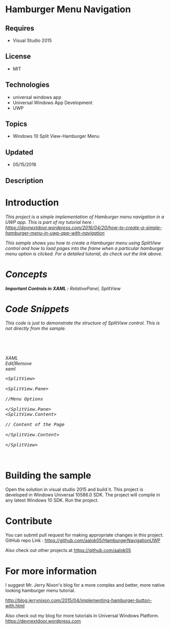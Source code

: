 # Hamburger Menu Navigation
## Requires
- Visual Studio 2015
## License
- MIT
## Technologies
- universal windows app
- Universal Windows App Development
- UWP
## Topics
- Windows 10 Split View-Hamburger Menu
## Updated
- 05/15/2016
## Description

<h1>Introduction</h1>
<p><em><span class="repository-meta-content"><span>This project is a simple implementation of Hamburger menu navigation in a UWP app. This is part of my tutorial here :
<a href="https://devnextdoor.wordpress.com/2016/04/20/how-to-create-a-simple-hamburger-menu-in-uwp-app-with-navigation/">
https://devnextdoor.wordpress.com/2016/04/20/how-to-create-a-simple-hamburger-menu-in-uwp-app-with-navigation</a></span></span></em></p>
<p><em><span class="repository-meta-content"><span>This sample shows you how to create a Hamburger menu using SplitView control and how to load pages into the frame when a particular hamburger menu option is clicked. For a detailed tutorial, do check out
 the link above.</span></span></em></p>
<h1><em><span class="repository-meta-content"><span><strong>Concepts</strong></span></span></em></h1>
<p><em><span class="repository-meta-content"><span><strong>Important Controls in XAML :</strong> RelativePanel, SplitView</span></span></em></p>
<h1><em><span class="repository-meta-content"><span>Code Snippets</span></span></em></h1>
<p><em><span class="repository-meta-content"><span>This code is just to demonstrate the structure of SplitView control. This is not directly from the sample.</span></span></em></p>
<p><em><span class="repository-meta-content"><span>&nbsp;</span></span></em></p>
<p><em>&nbsp;</em></p>
<div class="scriptcode"><em>
<div class="pluginEditHolder" pluginCommand="mceScriptCode">
<div class="title"><span>XAML</span></div>
<div class="pluginLinkHolder"><span class="pluginEditHolderLink">Edit</span>|<span class="pluginRemoveHolderLink">Remove</span></div>
<span class="hidden">xaml</span>

<div class="preview">
<pre class="js">&lt;SplitView&gt;&nbsp;
&nbsp;&nbsp;&nbsp;
&lt;SplitView.Pane&gt;&nbsp;
&nbsp;&nbsp;&nbsp;
<span class="js__sl_comment">//Menu&nbsp;Options</span>&nbsp;
&nbsp;&nbsp;&nbsp;
&lt;/SplitView.Pane&gt;&nbsp;
&lt;SplitView.Content&gt;&nbsp;
&nbsp;&nbsp;&nbsp;
<span class="js__sl_comment">//&nbsp;Content&nbsp;of&nbsp;the&nbsp;Page</span>&nbsp;
&nbsp;&nbsp;&nbsp;
&lt;/SplitView.Content&gt;&nbsp;
&nbsp;&nbsp;&nbsp;
&lt;/SplitView&gt;</pre>
</div>
</div>
</em></div>
<p><em>&nbsp;</em></p>
<p><em></p>
<div class="endscriptcode"><em></em></div>
</em>
<p></p>
<h1>Building the sample</h1>
<p>Open the solution in visual studio 2015 and build it. This project is developed in Windows Universal 10586.0 SDK. The project will compile in any latest Windows 10 SDK. Run the project.</p>
<h1><strong>Contribute</strong></h1>
<p>You can submit pull request for making appropriate changes in this project. GitHub repo Link :
<a href="https://github.com/aalok05/HamburgerNavigationUWP">https://github.com/aalok05/HamburgerNavigationUWP</a></p>
<p>Also check out other projects at <a href="https://github.com/aalok05">https://github.com/aalok05</a></p>
<h1>For more information</h1>
<p>I suggest Mr. Jerry Nixon's blog for a more complex and better, more native looking hamburger menu tutorial.</p>
<p><a href="http://blog.jerrynixon.com/2015/04/implementing-hamburger-button-with.html">http://blog.jerrynixon.com/2015/04/implementing-hamburger-button-with.html</a></p>
<p>Also check out my blog for more tutorials in Universal Windows Platform. <a href="https://devnextdoor.wordpress.com">
https://devnextdoor.wordpress.com</a></p>
<p><em><span class="repository-meta-content"><span><strong>&nbsp;</strong><br>
</span></span></em></p>
